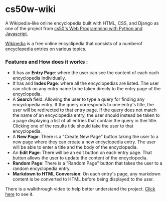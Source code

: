 # cs50w-wiki
A Wikipedia-like online encyclopedia built with HTML, CSS, and Django as one of the project from [cs50's Web Programming with Python and Javascript](https://cs50.harvard.edu/web/2020/). 

[Wikipedia](https://www.wikipedia.org/) is a free online encyclipedia that consists of a numberof encyclopedia entries on various topics.

### Features and How does it works :

  - It has an **Entry Page**: where the user can see the content of each each encyclopedia individually.
  - It has and **Index Page**: where all the encyclopedias are listed. The user can click on any entry name to be taken direcly to the entry page of the encyclopedia.
  - A **Search** field: Allowing the user to type a query for finding any encyclopedia entry. If the query corresponds to one entry's title, the user will  be redirected to that entry page. If the query does not match the name of an encyclopedia entry, the user should instead be taken to a page displaying a list of all entries that contain the query in thei title. Clicking one of the results title should take the user to that encyclopedia.
  - A **New Page**: There is a "Create New Page" button taking the user to a new page where they can create a new encyclopedia entry. The user will be able to enter a title and the body of the encyclopedia. 
  - An **Edit Page**: There will be an edit button on each entry page. That button allows the user to update the content of the encyclopedia.
  - **Random Page**: There is a "Random Page" button that takes the user to a random encyclopedia entry.
  - **Markdown to HTML Conversion**:  On each entry's page, any markdown content is be converted to HTML before being displayed to the user.



There is a walkthrough video to help better understand the project. [Click here](https://www.youtube.com/watch?v=_uAzlZyqeSo) to see it.
